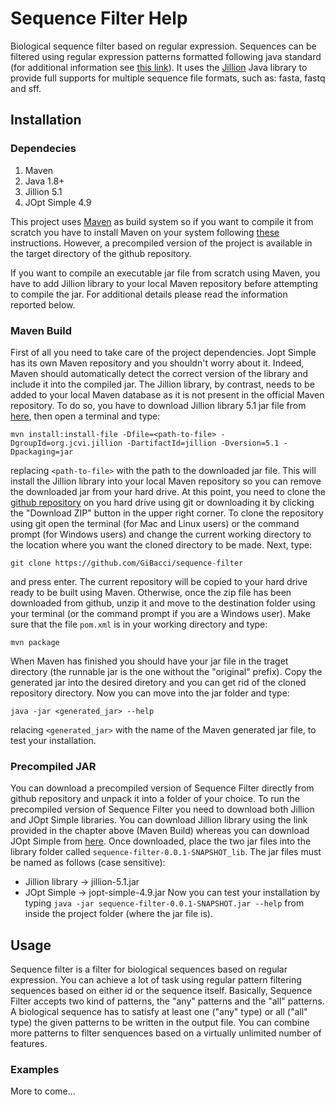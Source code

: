 # Sequence Filter Help #

Biological sequence filter based on regular expression. Sequences can be filtered using regular expression patterns formatted following java standard (for additional information
see [this link](https://docs.oracle.com/javase/8/docs/api/java/util/regex/Pattern.html "Java Patterns")). It uses the [Jillion](http://jillion.sourceforge.net/wiki/index.php/Main_Page "Jillion Home") 
Java library to provide full supports for multiple sequence file formats, such as: fasta, fastq and sff.


## Installation ##

### Dependecies ###

1. Maven
2. Java 1.8+
3. Jillion 5.1
4. JOpt Simple 4.9

This project uses [Maven](https://maven.apache.org/ "Maven Home") as build system so if you want to compile it from scratch you have to install Maven on your system following
[these](https://maven.apache.org/install.html "Maven Install") instructions. However, a precompiled version of the  project is available in the target directory of the github repository.

If you want to compile an executable jar file from scratch using Maven, you have to add Jillion library to your local Maven repository before attempting to compile the jar. 
For additional details please read the information reported below.

### Maven Build ###

First of all you need to take care of the project dependencies. Jopt Simple has its own Maven repository and you shouldn't worry about it. Indeed, Maven should automatically detect the
correct version of the library and include it into the compiled jar. The Jillion library, by contrast, needs to be added to your local Maven database as it is not present in the official
Maven repository. To do so, you have to download Jillion library 5.1 jar file from [here](https://sourceforge.net/projects/jillion/files/5.1/jillion-5.1.jar/download "download"), then open 
a terminal and type:
```
mvn install:install-file -Dfile=<path-to-file> -DgroupId=org.jcvi.jillion -DartifactId=jillion -Dversion=5.1 -Dpackaging=jar
```
replacing ```<path-to-file>``` with the path to the downloaded jar file. This will install the Jillion library into your local Maven repository so you can remove the downloaded jar 
from your hard drive. At this point, you need to clone the [github repository](https://github.com/GiBacci/sequence-filter "repo") on you hard drive using git or downloading it by
clicking the "Download ZIP" button in the upper right corner. To clone the repository using git open the terminal (for Mac and Linux users) or the command prompt (for Windows users) and 
change the current working directory to the location where you want the cloned directory to be made. Next, type:
```
git clone https://github.com/GiBacci/sequence-filter
``` 
and press enter. The current repository will be copied to your hard drive ready to be built using Maven. Otherwise, once the zip file has been downloaded from github, unzip it and move to the
destination folder using your terminal (or the command prompt if you are a Windows user). Make sure that the file ```pom.xml``` is in your working directory and type:
```
mvn package
```
When Maven has finished you should have your jar file in the traget directory (the runnable jar is the one without the "original" prefix). Copy the generated jar into the desired diretory and
you can get rid of the cloned repository directory. Now you can move into the jar folder and type:
```
java -jar <generated_jar> --help
```
relacing ```<generated_jar>``` with the name of the Maven generated jar file, to test your installation.

### Precompiled JAR ###

You can download a precompiled version of Sequence Filter directly from github repository and unpack it into a folder of your choice. To run the precompiled version of Sequence Filter 
you need to download both Jillion and JOpt Simple libraries. You can download Jillion library using the link provided in the chapter above (Maven Build) whereas you can download 
JOpt Simple from [here](http://repo1.maven.org/maven2/net/sf/jopt-simple/jopt-simple/4.9/jopt-simple-4.9.jar "download"). Once downloaded, place the two jar files into the library folder
called ```sequence-filter-0.0.1-SNAPSHOT_lib```. The jar files must be named as follows (case sensitive):
* Jillion library -> jillion-5.1.jar
* JOpt Simple     -> jopt-simple-4.9.jar
Now you can test your installation by typing ```java -jar sequence-filter-0.0.1-SNAPSHOT.jar --help``` from inside the project folder (where the jar file is).

## Usage ##

Sequence filter is a filter for biological sequences based on regular expression. You can achieve a lot of task using regular pattern filtering sequences based on either id or the sequence
itself. Basically, Sequence Filter accepts two kind of patterns, the "any" patterns and the "all" patterns. A biological sequence has to satisfy at least one ("any" type) or all ("all" type)
the given patterns to be written in the output file. You can combine more patterns to filter senquences based on a virtually unlimited number of features.

### Examples ###

More to come...
